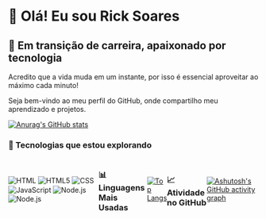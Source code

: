 # 👋 Olá! Eu sou Rick Soares

## 💼 Em transição de carreira, apaixonado por tecnologia

Acredito que a vida muda em um instante, por isso é essencial aproveitar ao máximo cada minuto!

Seja bem-vindo ao meu perfil do GitHub, onde compartilho meu aprendizado e projetos.

[![Anurag's GitHub stats](https://github-readme-stats.vercel.app/api?username=Ricksrss&count_private=true&theme=dracula)](https://github.com/anuraghazra/github-readme-stats)

### 🚀 Tecnologias que estou explorando

<div style="display: flex; justify-content: space-between; align-items: center;">
  <div>
    <img align="center" alt="HTML" src="https://img.shields.io/badge/HTML-239120?style=for-the-badge&logo=html5&logoColor=white" />
    <img align="center" alt="HTML5" src="https://img.shields.io/badge/HTML5-E34F26?style=for-the-badge&logo=html5&logoColor=white" />
    <img align="center" alt="CSS" src="https://img.shields.io/badge/CSS-239120?&style=for-the-badge&logo=css3&logoColor=white" />
    <img align="center" alt="JavaScript" src="https://img.shields.io/badge/JavaScript-F7DF1E?style=for-the-badge&logo=javascript&logoColor=black" />
    <img align="center" alt="Node.js" src="https://img.shields.io/badge/Node.js-43853D?style=for-the-badge&logo=node.js&logoColor=white" />
       <img align="center" alt="Node.js" src="https://img.shields.io/badge/Python-14354C?style=for-the-badge&logo=python&logoColor=white" />
    <img 
  </div>
</div>

### 📊 Linguagens Mais Usadas

[![Top Langs](https://github-readme-stats.vercel.app/api/top-langs/?username=Ricksrss&layout=compact&theme=dracula)](https://github.com/Ricksrss?tab=repositories)

### 📈 Atividade no GitHub

[![Ashutosh's GitHub activity graph](https://github-readme-activity-graph.vercel.app/graph?username=Ricksrss&bg_color=ffcfe9&color=9e4c98&line=9e4c98&point=363535&area=true&hide_border=true)](https://github.com/ashutosh00710/github-readme-activity-graph)
